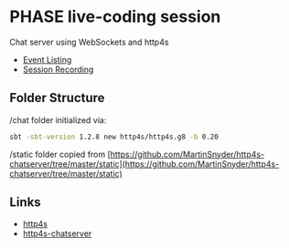 # PHASE live-coding session

Chat server using WebSockets and http4s

* [Event Listing][meetup]
* [Session Recording][video]

## Folder Structure

/chat folder initialized via:

```bash
sbt -sbt-version 1.2.8 new http4s/http4s.g8 -b 0.20
```

/static folder copied from [https://github.com/MartinSnyder/http4s-chatserver/tree/master/static](https://github.com/MartinSnyder/http4s-chatserver/tree/master/static)

## Links

* [http4s][http4s]
* [http4s-chatserver][http4s-chatserver]

[http4s]: https://http4s.org/
[http4s-chatserver]: https://github.com/MartinSnyder/http4s-chatserver
[meetup]: https://www.meetup.com/scala-phase/events/259959798/
[video]: https://www.youtube.com/watch?v=py_V_7gD5WU
